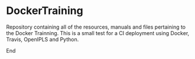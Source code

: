 # DockerTraining
Repository containing all of the resources, manuals and files pertaining to the Docker Trainning. This is a small test for a CI deployment using Docker, Travis, OpenIPLS and Python.

End
